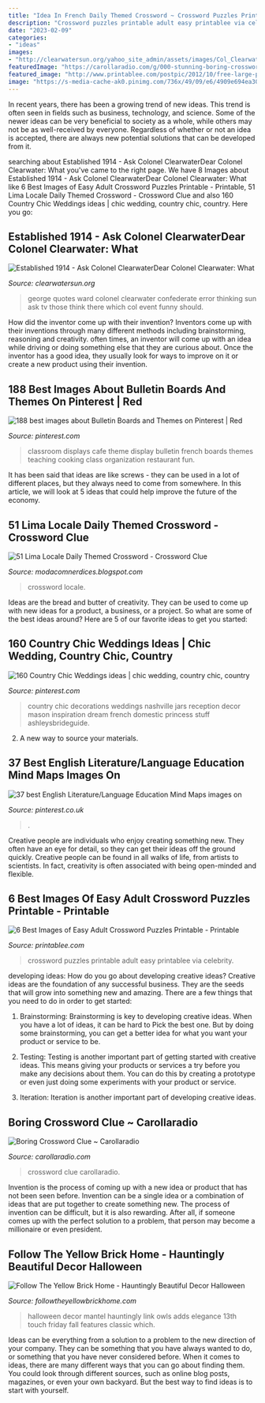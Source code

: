 ```yaml
---
title: "Idea In French Daily Themed Crossword ~ Crossword Puzzles Printable Adult Easy Printablee Via Celebrity"
description: "Crossword puzzles printable adult easy printablee via celebrity"
date: "2023-02-09"
categories:
- "ideas"
images:
- "http://clearwatersun.org/yahoo_site_admin/assets/images/Col_Clearwater.220164039_std.jpg"
featuredImage: "https://carollaradio.com/g/000-stunning-boring-crossword-clue-concept-1024_859.jpg"
featured_image: "http://www.printablee.com/postpic/2012/10/free-large-printable-crossword-puzzles_216213.png"
image: "https://s-media-cache-ak0.pinimg.com/736x/49/09/e6/4909e694ea30dc596533bd610e39fddf.jpg"
---
```



In recent years, there has been a growing trend of new ideas. This trend is often seen in fields such as business, technology, and science. Some of the newer ideas can be very beneficial to society as a whole, while others may not be as well-received by everyone. Regardless of whether or not an idea is accepted, there are always new potential solutions that can be developed from it.

	

		
searching about Established 1914 - ﻿Ask Colonel ClearwaterDear Colonel Clearwater: What you've came to the right page. We have 8 Images about Established 1914 - ﻿Ask Colonel ClearwaterDear Colonel Clearwater: What like 6 Best Images of Easy Adult Crossword Puzzles Printable - Printable, 51 Lima Locale Daily Themed Crossword - Crossword Clue and also 160 Country Chic Weddings ideas | chic wedding, country chic, country. Here you go:
		
    
## Established 1914 - ﻿Ask Colonel ClearwaterDear Colonel Clearwater: What

<img loading=lazy src="http://clearwatersun.org/yahoo_site_admin/assets/images/Col_Clearwater.220164039_std.jpg" onerror="this.onerror=null;this.src='https://tse4.mm.bing.net/th?id=OIP.lJq4a6SJ8IwSV2LEgwLZsgAAAA&amp;pid=15.1';" alt="Established 1914 - ﻿Ask Colonel ClearwaterDear Colonel Clearwater: What">

_Source: clearwatersun.org_

>george quotes ward colonel clearwater confederate error thinking sun ask tv those think there which col event funny should. 

	

How did the inventor come up with their invention?
Inventors come up with their inventions through many different methods including brainstorming, reasoning and creativity. often times, an inventor will come up with an idea while driving or doing something else that they are curious about. Once the inventor has a good idea, they usually look for ways to improve on it or create a new product using their invention.

    
## 188 Best Images About Bulletin Boards And Themes On Pinterest | Red

<img loading=lazy src="https://s-media-cache-ak0.pinimg.com/736x/49/09/e6/4909e694ea30dc596533bd610e39fddf.jpg" onerror="this.onerror=null;this.src='https://tse2.mm.bing.net/th?id=OIP.VPfYxADaV3WeTCe4vaTwxgHaFj&amp;pid=15.1';" alt="188 best images about Bulletin Boards and Themes on Pinterest | Red">

_Source: pinterest.com_

>classroom displays cafe theme display bulletin french boards themes teaching cooking class organization restaurant fun. 

	

It has been said that ideas are like screws - they can be used in a lot of different places, but they always need to come from somewhere. In this article, we will look at 5 ideas that could help improve the future of the economy.

    
## 51 Lima Locale Daily Themed Crossword - Crossword Clue

<img loading=lazy src="https://i.redd.it/vsqilqon2zi41.png" onerror="this.onerror=null;this.src='https://tse2.mm.bing.net/th?id=OIP.f8PmQVPKPnvn_2FgHCu9ngHaJl&amp;pid=15.1';" alt="51 Lima Locale Daily Themed Crossword - Crossword Clue">

_Source: modacomnerdices.blogspot.com_

>crossword locale. 

	

Ideas are the bread and butter of creativity. They can be used to come up with new ideas for a product, a business, or a project. So what are some of the best ideas around? Here are 5 of our favorite ideas to get you started:

    
## 160 Country Chic Weddings Ideas | Chic Wedding, Country Chic, Country

<img loading=lazy src="https://i.pinimg.com/236x/3c/cf/0e/3ccf0ec13bf9553543c1ef2d37b3b2ba--french-country-weddings-country-wedding-decorations.jpg" onerror="this.onerror=null;this.src='https://tse3.mm.bing.net/th?id=OIP.ytiTwYf7CjXQB8GpnlAIQQAAAA&amp;pid=15.1';" alt="160 Country Chic Weddings ideas | chic wedding, country chic, country">

_Source: pinterest.com_

>country chic decorations weddings nashville jars reception decor mason inspiration dream french domestic princess stuff ashleysbrideguide. 

	

2. A new way to source your materials.

    
## 37 Best English Literature/Language Education Mind Maps Images On

<img loading=lazy src="https://i.pinimg.com/736x/93/c2/24/93c224dbf8421368665f5c56a94ceb24--french-sayings-french-phrases.jpg" onerror="this.onerror=null;this.src='https://tse4.mm.bing.net/th?id=OIP.w_zY-kfyTVXQqoowx4crywHaLH&amp;pid=15.1';" alt="37 best English Literature/Language Education Mind Maps images on">

_Source: pinterest.co.uk_

>. 

	

Creative people are individuals who enjoy creating something new. They often have an eye for detail, so they can get their ideas off the ground quickly. Creative people can be found in all walks of life, from artists to scientists. In fact, creativity is often associated with being open-minded and flexible.

    
## 6 Best Images Of Easy Adult Crossword Puzzles Printable - Printable

<img loading=lazy src="http://www.printablee.com/postpic/2012/10/free-large-printable-crossword-puzzles_216213.png" onerror="this.onerror=null;this.src='https://tse1.mm.bing.net/th?id=OIP.DAmiPJaLosR0Rei6nwREqgHaKQ&amp;pid=15.1';" alt="6 Best Images of Easy Adult Crossword Puzzles Printable - Printable">

_Source: printablee.com_

>crossword puzzles printable adult easy printablee via celebrity. 

	

developing ideas: How do you go about developing creative ideas?
Creative ideas are the foundation of any successful business. They are the seeds that will grow into something new and amazing. There are a few things that you need to do in order to get started:
1. Brainstorming: Brainstorming is key to developing creative ideas. When you have a lot of ideas, it can be hard to Pick the best one. But by doing some brainstorming, you can get a better idea for what you want your product or service to be.

2. Testing: Testing is another important part of getting started with creative ideas. This means giving your products or services a try before you make any decisions about them. You can do this by creating a prototype or even just doing some experiments with your product or service.

3. Iteration: Iteration is another important part of developing creative ideas.

    
## Boring Crossword Clue ~ Carollaradio

<img loading=lazy src="https://carollaradio.com/g/000-stunning-boring-crossword-clue-concept-1024_859.jpg" onerror="this.onerror=null;this.src='https://tse2.mm.bing.net/th?id=OIP.ZndVuLjImpJrxnwLiRRnmAHaGN&amp;pid=15.1';" alt="Boring Crossword Clue ~ Carollaradio">

_Source: carollaradio.com_

>crossword clue carollaradio. 

	

Invention is the process of coming up with a new idea or product that has not been seen before. Invention can be a single idea or a combination of ideas that are put together to create something new. The process of invention can be difficult, but it is also rewarding. After all, if someone comes up with the perfect solution to a problem, that person may become a millionaire or even president.

    
## Follow The Yellow Brick Home - Hauntingly Beautiful Decor Halloween

<img loading=lazy src="https://followtheyellowbrickhome.com/wp-content/uploads/2017/10/halloween-mantle.jpg" onerror="this.onerror=null;this.src='https://tse4.mm.bing.net/th?id=OIP.agi-PgYhVY_4FUvihbtOhwHaJk&amp;pid=15.1';" alt="Follow The Yellow Brick Home - Hauntingly Beautiful Decor Halloween">

_Source: followtheyellowbrickhome.com_

>halloween decor mantel hauntingly link owls adds elegance 13th touch friday fall features classic which. 

	

Ideas can be everything from a solution to a problem to the new direction of your company. They can be something that you have always wanted to do, or something that you have never considered before. When it comes to ideas, there are many different ways that you can go about finding them. You could look through different sources, such as online blog posts, magazines, or even your own backyard. But the best way to find ideas is to start with yourself.

